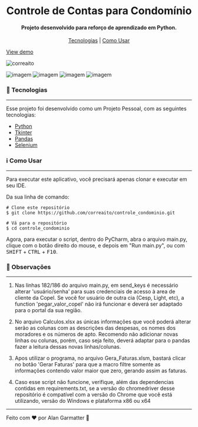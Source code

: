 <h1 align="center">Controle de Contas para Condomínio</h1>
<h4 align="center">Projeto desenvolvido para reforço de aprendizado em Python.</h4>

<p align="center">
<a href="#tecnologias"> Tecnologias</a> | <a href="#informacao-uso">Como Usar</a>
</p>

[View demo](#)

<p align="left"> <img src="https://komarev.com/ghpvc/?username=correaito&label=Project%20views&color=0e75b6&style=flat" alt="correaito" /> </p>

![imagem](https://img.shields.io/badge/-Python-orange) ![imagem](https://img.shields.io/badge/-Tkinter-black) ![imagem](https://img.shields.io/badge/-Pandas-brown) ![imagem](https://img.shields.io/badge/-Selenium-green)

<a id="tecnologias" class="anchor"></a>
### :rocket:  Tecnologias

------------
Esse projeto foi desenvolvido como um Projeto Pessoal, com as seguintes tecnologias:

- [Python](https://www.python.org/ "Heading link")
- [Tkinter](https://docs.python.org/3/library/tkinter.html/ "Heading link")
- [Pandas](https://pandas.pydata.org/ "Heading link")
- [Selenium](https://selenium-python.readthedocs.io/ "Heading link")

<a id="informacao-uso" class="anchor"></a>
### :information_source:  Como Usar
------------
Para executar este aplicativo, você precisará apenas clonar e executar em seu IDE. 

Da sua linha de comando:

    # Clone este repositório
    $ git clone https://github.com/correaito/controle_condominio.git
    
    # Vá para o repositório
    $ cd controle_condominio
    
Agora, para executar o script, dentro do PyCharm, abra o arquivo main.py, clique com o botão direito do mouse, e depois em "Run main.py", ou com <kbd>SHIFT</kbd> + <kbd>CTRL</kbd> + <kbd>F10</kbd>.

<a id="observacoes" class="anchor"></a>
### :loudspeaker:  Observações
------------

1. Nas linhas 182/186 do arquivo main.py, em send_keys é necessário alterar 'usuário/senha' para suas credenciais de acesso à area de cliente da Copel. Se você for usuário de outra cia (Cesp, Light, etc), a function 'pegar_valor_copel' não irá funcionar e deverá ser adaptado para o portal da sua região. 

2. No arquivo Calculos.xlsx as únicas informações que você poderá alterar serão as colunas com as descrições das despesas, os nomes dos moradores e os números de apto. Recomendo não adicionar novas linhas ou colunas, porém, caso seja feito, deverá adaptar para o pandas fazer a leitura dessas novas linhas/colunas.

3. Apos utilizar o programa, no arquivo Gera_Faturas.xlsm, bastará clicar no botão 'Gerar Faturas' para que a macro filtre somente as informações contendo valor maior que zero, gerando assim as faturas. 

4. Caso esse script não funcione, verifique, além das dependencias contidas em requirements.txt, se a versão do chromedriver desse repositório é compatível com a versão do Chrome que você está utilizando, versão do Windows e plataforma x86 ou x64
------------
Feito com ♥ por Alan Garmatter 👋 
